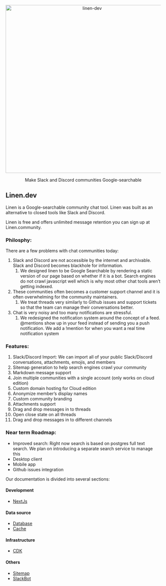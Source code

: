<p align="center">
  <a href="https://linen.dev/">
    <img alt="linen-dev" src="https://d2mu86a8belxbg.cloudfront.net/logos/linen-black-logo.svg" width="546">
  </a>
</p>

<p align="center">
Make Slack and Discord communities Google-searchable
</p>

## Linen.dev

Linen is a Google-searchable community chat tool. Linen was built as an alternative to closed tools like Slack and Discord.

Linen is free and offers unlimited message retention you can sign up at Linen.community.

### Philosphy:

There are a few problems with chat communities today:

1. Slack and Discord are not accessible by the internet and archivable. Slack and Discord becomes blackhole for information.
   1. We designed linen to be Google Searchable by rendering a static version of our page based on whether if it is a bot. Search engines do not crawl javascript well which is why most other chat tools aren’t getting indexed.
2. These communities often becomes a customer support channel and it is often overwhelming for the community maintainers.
   1. We treat threads very similarly to Github issues and support tickets so that the team can manage their conversations better.
3. Chat is very noisy and too many notifications are stressful.
   1. We redesigned the notification system around the concept of a feed. @mentions show up in your feed instead of sending you a push notification. We add a !mention for when you want a real time notification system

### Features:

1. Slack/Discord Import: We can import all of your public Slack/Discord conversations, attachments, emojis, and members
2. Sitemap generation to help search engines crawl your community
3. Markdown message support
4. Join multiple communities with a single account (only works on cloud edition)
5. Custom domain hosting for Cloud edition
6. Anonymize member’s display names
7. Custom community branding
8. Attachments support
9. Drag and drop messages in to threads
10. Open close state on all threads
11. Drag and drop messages in to different channels

### Near term Roadmap:

- Improved search: Right now search is based on postgres full text search. We plan on introducing a separate search service to manage this
- Desktop client
- Mobile app
- Github issues integration

Our documentation is divided into several sections:

#### Development

- [NextJs](./docs/nextjs.md)

#### Data source

- [Database](./docs/database.md)
- [Cache](./docs/cache.md)

#### Infrastructure

- [CDK](./docs/cdk.md)

#### Others

- [Sitemap](./docs/sitemap.md)
- [SlackBot](./docs/slack-app.md)
